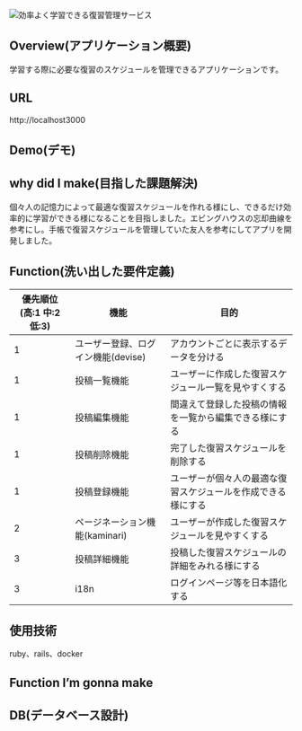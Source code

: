 ![効率よく学習できる復習管理サービス](
https://user-images.githubusercontent.com/84311368/139574000-cac29f04-2ba0-4c7d-aacc-efb28bd09930.jpg
)
## Overview(アプリケーション概要)
学習する際に必要な復習のスケジュールを管理できるアプリケーションです。
## URL
http://localhost3000
## Demo(デモ)
## why did I make(目指した課題解決)
個々人の記憶力によって最適な復習スケジュールを作れる様にし、できるだけ効率的に学習ができる様になることを目指しました。エビングハウスの忘却曲線を参考にし。手帳で復習スケジュールを管理していた友人を参考にしてアプリを開発しました。
## Function(洗い出した要件定義)
優先順位(高:1 中:2 低:3) | 機能 | 目的
-|-|-
1 | ユーザー登録、ログイン機能(devise) | アカウントごとに表示するデータを分ける |
1 | 投稿一覧機能 | ユーザーに作成した復習スケジュール一覧を見やすくする |
1 | 投稿編集機能 | 間違えて登録した投稿の情報を一覧から編集できる様にする |
1 | 投稿削除機能 | 完了した復習スケジュールを削除する |
1 | 投稿登録機能 | ユーザーが個々人の最適な復習スケジュールを作成できる様にする |
2 | ページネーション機能(kaminari) | ユーザーが作成した復習スケジュールを見やすくする |
3 | 投稿詳細機能 | 投稿した復習スケジュールの詳細をみれる様にする |
3 | i18n | ログインページ等を日本語化する |

## 使用技術
ruby、rails、docker
## Function I’m gonna make
## DB(データベース設計)
